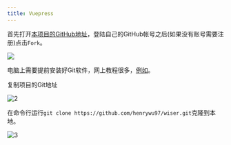 ```yaml
---
title: Vuepress
---
```


首先打开[本项目的GitHub地址](https://github.com/henrywu97/wiser)，登陆自己的GitHub帐号之后(如果没有账号需要注册)点击`Fork`。

![](C:\Users\Wuhao\AppData\Roaming\Typora\typora-user-images\image-20210414084227201.png)

电脑上需要提前安装好Git软件，网上教程很多，[例如](https://blog.csdn.net/weixin_46069582/article/details/114403122)。

复制项目的Git地址

![2](C:\Users\Wuhao\Desktop\2.gif)

在命令行运行`git clone https://github.com/henrywu97/wiser.git`克隆到本地。

![3](C:\Users\Wuhao\Desktop\3.gif)